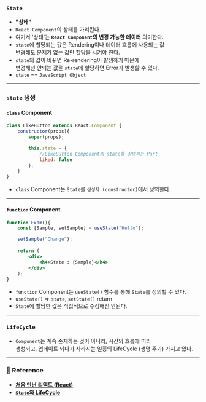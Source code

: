 
### `State`

- **"상태"**
- `React Component`의 상태를 가리킨다.
- 여기서 '상태'는 **`React Component`의 변경 가능한 데이터** 의미한다.
- `state`에 할당되는 값은 Rendering이나 데이터 흐름에 사용되는 값 <br/>
	변경해도 문제가 없는 값만 할당을 시켜야 한다.
- `state`의 값이 바뀌면 Re-rendering이 발생하기 때문에 <br/>
	변경해선 안되는 값을 `state`에 할당하면 Error가 발생할 수 있다.
- `state` == `JavaScript Object`
---
### `state` 생성

#### `class` Component

``` js
class LikeButton extends React.Component {
	constructor(props){
		super(props);

		this.state = {
			//LikeButton Component의 state를 정의하는 Part
			liked: false
		};
	}
}
```

- `class` Component는 `State`를 `생성자 (constructor)`에서 정의한다.

---
#### `function` Component

``` jsx
function Exam(){
	const [Sample, setSample] = useState("Hello");

	setSample("Change");
	
	return (
		<div>
			<h4>State : {Sample}</h4>
		</div>
	);
}
```

- `function` Component는 `useState()` 함수를 통해 `State`를 정의할 수 있다.
- `useState()` => `state`, `setState()` return
- `State`에 할당한 값은 직접적으로 수정해선 안된다.

---
### `LifeCycle`

- `Component`는 계속 존재하는 것이 아니라, 시간의 흐름에 따라 <br/>
	생성되고, 업데이트 되다가 사라지는 일종의 LifeCycle (생명 주기) 가지고 있다.


---
### 📔 Reference

- **[처음 만난 리액트 (React)]()**
- **[`State`와 LifeCycle](https://ko.legacy.reactjs.org/docs/state-and-lifecycle.html)**
